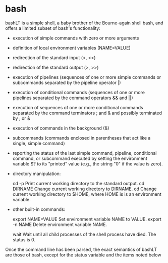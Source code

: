 # bash
bashLT is a simple shell, a baby brother of the Bourne-again shell
bash, and offers a limited subset of bash's functionality:

- execution of simple commands with zero or more arguments

- definition of local environment variables (NAME=VALUE)

- redirection of the standard input (<, <<)

- redirection of the standard output (>, >>)

- execution of pipelines (sequences of one or more simple commands or
  subcommands separated by the pipeline operator |)

- execution of conditional commands (sequences of one or more pipelines
  separated by the command operators && and ||)

- execution of sequences of one or more conditional commands separated by the
  command terminators ; and & and possibly terminated by ; or &

- execution of commands in the background (&)

- subcommands (commands enclosed in parentheses that act like a single, simple
  command)

- reporting the status of the last simple command, pipeline, conditional
  command, or subcommand executed by setting the environment variable $? to
  its "printed" value (e.g., the string "0" if the value is zero).

- directory manipulation:

    cd -p              Print current working directory to the standard output.
    cd DIRNAME         Change current working directory to DIRNAME.
    cd                 Change current working directory to $HOME, where HOME is
                         is an environment variable.

- other built-in commands:

    export NAME=VALUE  Set environment variable NAME to VALUE.
    export -n NAME     Delete environment variable NAME.

    wait               Wait until all child processes of the shell process have
                       died.  The status is 0.

Once the command line has been parsed, the exact semantics of bashLT are those
of bash, except for the status variable and the items noted below 
